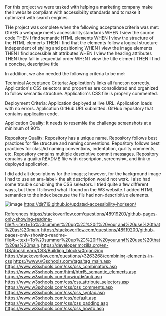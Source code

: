 For this project we were tasked with helping a marketing company make their website compliant with accessibility standards and to make it optimized with search engines. 

THe project was complete when the following acceptance criteria was met:
GIVEN a webpage meets accessibility standards
WHEN I view the source code
THEN I find semantic HTML elements
WHEN I view the structure of the HTML elements
THEN I find that the elements follow a logical structure independent of styling and positioning
WHEN I view the image elements
THEN I find accessible alt attributes
WHEN I view the heading attributes
THEN they fall in sequential order
WHEN I view the title element
THEN I find a concise, descriptive title

In addition, we also needed the following criteria to be met:

Technical Acceptance Criteria:
Application's links all function correctly.
Application's CSS selectors and properties are consolidated and organized to follow semantic structure.
Application's CSS file is properly commented.

Deployment Criteria:
Application deployed at live URL.
Application loads with no errors.
Application GitHub URL submitted.
GitHub repository that contains application code.

Application Quality:
It needs to resemble the challenge screenshots at a minimum of 90%

Repository Quality: 
Repository has a unique name.
Repository follows best practices for file structure and naming conventions.
Repository follows best practices for class/id naming conventions, indentation, quality comments, etc.
Repository contains multiple descriptive commit messages.
Repository contains a quality README file with description, screenshot, and link to deployed application.

I did add alt descriptions for the images; however, for the background image I had to use an aria-label- the alt description would not work. I also had some trouble combining the CSS selectors. I tried quite a few different ways, but then I followed what I found on the W3 website. I added HTML semantics to the index because the file had non-describitive elements. 

![image](https://user-images.githubusercontent.com/125601940/221660000-2a16c9bd-6771-4a0e-8878-a3ac7670682e.png)
https://djr719.github.io/updated-accessibility-horiseon/

References
https://stackoverflow.com/questions/48919200/github-pages-only-showing-readme-file#:~:text=To%20summer%20up%2C%20if%20your,and%20use%20that%20as%20main.
https://stackoverflow.com/questions/48919200/github-pages-only-showing-readme-file#:~:text=To%20summer%20up%2C%20if%20your,and%20use%20that%20as%20main.
https://developer.mozilla.org/en-US/docs/Learn/CSS/Building_blocks/Organizing
https://stackoverflow.com/questions/43263268/combining-elements-in-css
https://www.w3schools.com/tags/tag_main.asp
https://www.w3schools.com/css/css_combinators.asp
https://www.w3schools.com/html/html5_semantic_elements.asp
https://www.w3schools.com/howto/default.asp
https://www.w3schools.com/css/css_attribute_selectors.asp
https://www.w3schools.com/css/css_comments.asp
https://www.w3schools.com/css/css_syntax.asp
https://www.w3schools.com/css/default.asp
https://www.w3schools.com/css/css_padding.asp
https://www.w3schools.com/css/css_howto.asp
